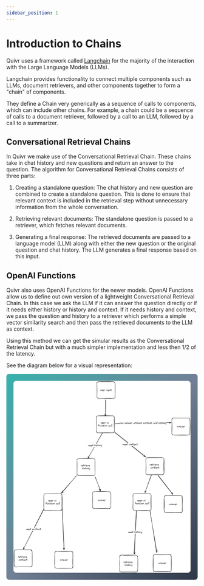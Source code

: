 ```yaml
---
sidebar_position: 1
---
```


# Introduction to Chains

Quivr uses a framework called [Langchain](https://python.langchain.com/docs/get_started/introduction.html) for the majority of the interaction with the Large Language Models (LLMs).

Langchain provides functionality to connect multiple components such as LLMs, document retrievers, and other components together to form a "chain" of components.

They define a Chain very generically as a sequence of calls to components, which can include other chains. For example, a chain could be a sequence of calls to a document retriever, followed by a call to an LLM, followed by a call to a summarizer.

## Conversational Retrieval Chains

In Quivr we make use of the Conversational Retrieval Chain. These chains take in chat history and new questions and return an answer to the question. The algorithm for Conversational Retrieval Chains consists of three parts:

1. Creating a standalone question: The chat history and new question are combined to create a standalone question. This is done to ensure that relevant context is included in the retrieval step without unnecessary information from the whole conversation.

2. Retrieving relevant documents: The standalone question is passed to a retriever, which fetches relevant documents.

3. Generating a final response: The retrieved documents are passed to a language model (LLM) along with either the new question or the original question and chat history. The LLM generates a final response based on this input.

## OpenAI Functions

Quivr also uses OpenAI Functions for the newer models. OpenAI Functions allow us to define out own version of a lightweight Conversational Retrieval Chain. In this case we ask the LLM if it can answer the question directly or if it needs either history or history and context. If it needs history and context, we pass the question and history to a retriever which performs a simple vector similarity search and then pass the retrieved documents to the LLM as context.

Using this method we can get the simular results as the Conversational Retrieval Chain but with a much simpler implementation and less then 1/2 of the latency.

See the diagram below for a visual representation:

![OpenAI Functions](open_ai_functions_tree.jpg)
